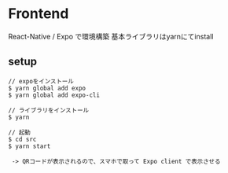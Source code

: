 # Frontend

React-Native / Expo で環境構築
基本ライブラリはyarnにてinstall

## setup
```
// expoをインストール
$ yarn global add expo
$ yarn global add expo-cli

// ライブラリをインストール
$ yarn

// 起動
$ cd src
$ yarn start

 -> QRコードが表示されるので、スマホで取って Expo client で表示させる
```